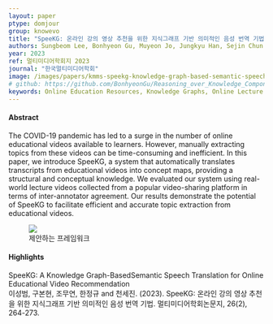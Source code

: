 ```yaml
---
layout: paper
ptype: domjour 
group: knowevo
title: "SpeeKG: 온라인 강의 영상 추천을 위한 지식그래프 기반 의미적인 음성 번역 기법"
authors: Sungbeom Lee, Bonhyeon Gu, Muyeon Jo, Jungkyu Han, Sejin Chun
year: 2023
ref: 멀티미디어학회지 2023
journal: "한국멀티미디어학회"
image: /images/papers/kmms-speekg-knowledge-graph-based-semantic-speech-translation.png
# github: https://github.com/BonhyeonGu/Reasoning_over_Knowledge_Component_Streams
keywords: Online Education Resources, Knowledge Graphs, Online Lecture Courses Recommendation
---
```


<h4><span class="badge badge-info">Abstract</span></h4>
The COVID-19 pandemic has led to a surge in the number of online educational videos available to learners. However, manually extracting topics from these videos can be time-consuming and inefficient. In this paper, we introduce SpeeKG, a system that automatically translates transcripts from educational videos into concept maps, providing a structural and conceptual knowledge. We evaluated our system using real-world lecture videos collected from a popular video-sharing platform in terms of inter-annotator agreement. Our results demonstrate the potential of SpeeKG to facilitate efficient and accurate topic extraction from educational videos.

<figure>
    <img class="pull-left pad-right media-object d-none d-sm-block" src="{{ page.image }}">
    <figcaption>제안하는 프레임워크</figcaption>
</figure>

<h4><span class="badge badge-info">Highlights</span></h4>

<div class="alert alert-warning" role="alert">
   SpeeKG: A Knowledge Graph-BasedSemantic Speech Translation for Online Educational Video Recommendation 
</div>

<div class="alert alert-primary" role="alert">
   이성범, 구본현, 조무연, 한정규 and 천세진. (2023). SpeeKG: 온라인 강의 영상 추천을 위한 지식그래프 기반 의미적인 음성 번역 기법. 멀티미디어학회논문지, 26(2), 264-273.
</div>
